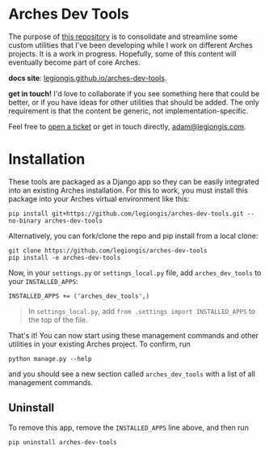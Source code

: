 # Arches Dev Tools

The purpose of [this repository](https://github.com/legiongis/arches-dev-tools) is to consolidate and streamline some custom utilities that I've been developing while I work on different Arches projects. It is a work in progress. Hopefully, some of this content will eventually become part of core Arches.

**docs site**: [legiongis.github.io/arches-dev-tools](https://legiongis.github.io/arches-dev-tools).

**get in touch!** I'd love to collaborate if you see something here that could be better, or if you have ideas for other utilities that should be added. The only requirement is that the content be generic, not implementation-specific.

Feel free to [open a ticket](https://github.com/legiongis/arches-dev-tools/issues) or get in touch directly, adam@legiongis.com.

# Installation

These tools are packaged as a Django app so they can be easily integrated into an existing Arches installation. For this to work, you must install this package into your Arches virtual environment like this:

```
pip install git+https://github.com/legiongis/arches-dev-tools.git --no-binary arches-dev-tools
```

Alternatively, you can fork/clone the repo and pip install from a local clone:

```
git clone https://github.com/legiongis/arches-dev-tools
pip install -e arches-dev-tools
```

Now, in your `settings.py` or `settings_local.py` file, add `arches_dev_tools` to your `INSTALLED_APPS`:

```
INSTALLED_APPS += ('arches_dev_tools',)
```

> In `settings_local.py`, add `from .settings import INSTALLED_APPS` to the top of the file.

That's it! You can now start using these management commands and other utilities in your existing Arches project. To confirm, run

```
python manage.py --help
```

and you should see a new section called `arches_dev_tools` with a list of all management commands.

## Uninstall

To remove this app, remove the `INSTALLED_APPS` line above, and then run

```
pip uninstall arches-dev-tools
```
